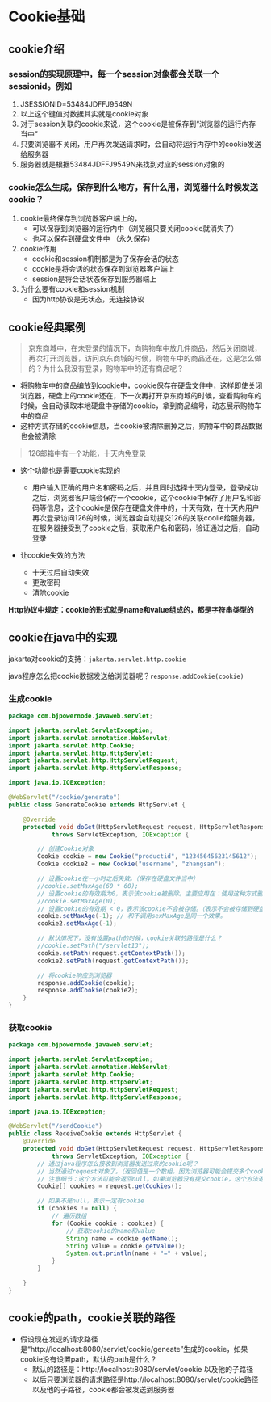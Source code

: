 # Cookie基础

## cookie介绍

### session的实现原理中，每一个session对象都会关联一个sessionid。例如

1. JSESSIONID=53484JDFFJ9549N
2. 以上这个键值对数据其实就是cookie对象
3. 对于session关联的cookie来说，这个cookie是被保存到“浏览器的运行内存当中”
4. 只要浏览器不关闭，用户再次发送请求时，会自动将运行内存中的cookie发送给服务器
5. 服务器就是根据53484JDFFJ9549N来找到对应的session对象的

### cookie怎么生成，保存到什么地方，有什么用，浏览器什么时候发送cookie？

1. cookie最终保存到浏览器客户端上的，
   - 可以保存到浏览器的运行内中（浏览器只要关闭cookie就消失了）
   - 也可以保存到硬盘文件中 （永久保存）
2. cookie作用
   - cookie和session机制都是为了保存会话的状态
   - cookie是将会话的状态保存到浏览器客户端上
   - session是将会话状态保存到服务器端上
3. 为什么要有cookie和session机制
   - 因为http协议是无状态，无连接协议

## cookie经典案例

> 京东商城中，在未登录的情况下，向购物车中放几件商品，然后关闭商城，再次打开浏览器，访问京东商城的时候，购物车中的商品还在，这是怎么做的？为什么我没有登录，购物车中的还有商品呢？

- 将购物车中的商品编放到cookie中，cookie保存在硬盘文件中，这样即使关闭浏览器，硬盘上的cookie还在，下一次再打开京东商城的时候，查看购物车的时候，会自动读取本地硬盘中存储的cookie，拿到商品编号，动态展示购物车中的商品
- 这种方式存储的cookie信息，当cookie被清除删掉之后，购物车中的商品数据也会被清除

> 126邮箱中有一个功能，十天内免登录

- 这个功能也是需要cookie实现的
  - 用户输入正确的用户名和密码之后，并且同时选择十天内登录，登录成功之后，浏览器客户端会保存一个cookie，这个cookie中保存了用户名和密码等信息，这个cookie是保存在硬盘文件中的，十天有效，在十天内用户再次登录访问126的时候，浏览器会自动提交126的关联coolie给服务器，在服务器接受到了cookie之后，获取用户名和密码，验证通过之后，自动登录

- 让cookie失效的方法
  - 十天过后自动失效
  - 更改密码
  - 清除cookie

**Http协议中规定：cookie的形式就是name和value组成的，都是字符串类型的**

## cookie在java中的实现

jakarta对cookie的支持：`jakarta.servlet.http.cookie`

java程序怎么把cookie数据发送给浏览器呢？`response.addCookie(cookie)`

### 生成cookie

```java
package com.bjpowernode.javaweb.servlet;

import jakarta.servlet.ServletException;
import jakarta.servlet.annotation.WebServlet;
import jakarta.servlet.http.Cookie;
import jakarta.servlet.http.HttpServlet;
import jakarta.servlet.http.HttpServletRequest;
import jakarta.servlet.http.HttpServletResponse;

import java.io.IOException;

@WebServlet("/cookie/generate")
public class GenerateCookie extends HttpServlet {

    @Override
    protected void doGet(HttpServletRequest request, HttpServletResponse response)
            throws ServletException, IOException {

        // 创建Cookie对象
        Cookie cookie = new Cookie("productid", "12345645623145612");
        Cookie cookie2 = new Cookie("username", "zhangsan");

        // 设置cookie在一小时之后失效。（保存在硬盘文件当中）
        //cookie.setMaxAge(60 * 60);
        // 设置cookie的有效期为0，表示该cookie被删除。主要应用在：使用这种方式删除浏览器上的同名cookie。
        //cookie.setMaxAge(0);
        // 设置cookie的有效期 < 0，表示该cookie不会被存储。（表示不会被存储到硬盘文件中。会放在浏览器运行内存当中。）
        cookie.setMaxAge(-1); // 和不调用sexMaxAge是同一个效果。
        cookie2.setMaxAge(-1);

        // 默认情况下，没有设置path的时候，cookie关联的路径是什么？
        //cookie.setPath("/servlet13");
        cookie.setPath(request.getContextPath());
        cookie2.setPath(request.getContextPath());

        // 将cookie响应到浏览器
        response.addCookie(cookie);
        response.addCookie(cookie2);
    }
}
```

### 获取cookie

```java
package com.bjpowernode.javaweb.servlet;

import jakarta.servlet.ServletException;
import jakarta.servlet.annotation.WebServlet;
import jakarta.servlet.http.Cookie;
import jakarta.servlet.http.HttpServlet;
import jakarta.servlet.http.HttpServletRequest;
import jakarta.servlet.http.HttpServletResponse;

import java.io.IOException;

@WebServlet("/sendCookie")
public class ReceiveCookie extends HttpServlet {
    @Override
    protected void doGet(HttpServletRequest request, HttpServletResponse response)
            throws ServletException, IOException {
        // 通过java程序怎么接收到浏览器发送过来的cookie呢？
        // 当然通过request对象了。（返回值是一个数组，因为浏览器可能会提交多个cookie给服务器。）
        // 注意细节：这个方法可能会返回null。如果浏览器没有提交cookie，这个方法返回值是null，并不是返回一个长度为0的数组。
        Cookie[] cookies = request.getCookies();

        // 如果不是null，表示一定有cookie
        if (cookies != null) {
            // 遍历数组
            for (Cookie cookie : cookies) {
                // 获取cookie的name和value
                String name = cookie.getName();
                String value = cookie.getValue();
                System.out.println(name + "=" + value);
            }
        }

    }
}
```

## cookie的path，cookie关联的路径

- 假设现在发送的请求路径是“http://localhost:8080/servlet/cookie/geneate”生成的cookie，如果cookie没有设置path，默认的path是什么？
  - 默认的路径是：http://localhost:8080/servlet/cookie 以及他的子路径
  - 以后只要浏览器的请求路径是http://localhost:8080/servlet/cookie路径以及他的子路径，cookie都会被发送到服务器

